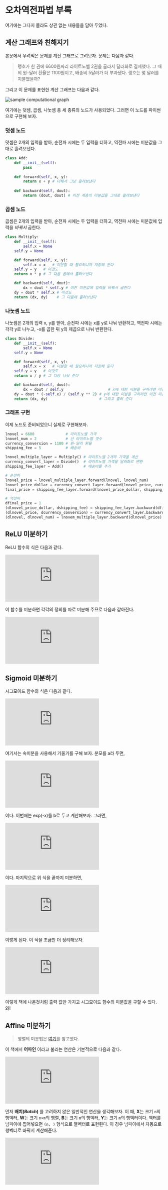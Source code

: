 # 오차역전파법 부록

여기에는 그다지 몰라도 상관 없는 내용들을 담아 두었다.

## 계산 그래프와 친해지기

본문에서 우려먹은 문제를 계산 그래프로 그려보자. 문제는 다음과 같다.

> 랭호가 한 권에 6600원짜리 라이트노벨 2권을 골라서 달러화로 결제했다. 그 때의 원-달러 환율은 1100원이고, 배송비 5달러가 더 부과됐다. 랭호는 몇 달러를 지불했을까?

그리고 이 문제를 표현한 계산 그래프는 다음과 같다.

![sample computational graph](/img/week_4_2.png)

여기에는 덧셈, 곱셈, 나눗셈 총 세 종류의 노드가 사용되었다. 그러면 이 노드를 파이썬으로 구현해 보자.

### 덧셈 노드

덧셈은 2개의 입력을 받아, 순전파 시에는 두 입력을 더하고, 역전파 시에는 미분값을 그대로 흘려보낸다.

```python
class Add:
    def __init__(self):
        pass
    
    def forward(self, x, y):
        return x + y # 더해서 그냥 흘려보낸다
    
    def backward(self, dout):
        return (dout, dout) # 이전 계층의 미분값을 그대로 흘려보낸다
```

### 곱셈 노드

곱셈은 2개의 입력을 받아, 순전파 시에는 두 입력을 더하고, 역전파 시에는 미분값에 입력을 *바꿔서* 곱한다.

```python
class Multiply:
    def __init__(self):
        self.x = None
	self.y = None

    def forward(self, x, y):
        self.x = x   # 미분할 때 필요하니까 저장해 둔다
	self.y = y   # 이것도
	return x * y # 그 다음 곱해서 흘려보낸다

    def backward(self, dout):
        dx = dout * self.y # 이전 미분값에 입력을 바꿔서 곱한다
	dy = dout * self.x # 이것도
	return (dx, dy)    # 그 다음에 흘려보낸다
```

### 나눗셈 노드

나눗셈은 2개의 입력 x, y를 받아, 순전파 시에는 x를 y로 나눠 반환하고, 역전파 시에는 각각 y로 나누고, -x를 곱한 뒤 y의 제곱으로 나눠 반환한다.

```python
class Divide:
    def __init__(self):
        self.x = None
	self.y = None

    def forward(self, x, y):
        self.x = x   # 미분할 때 필요하니까 저장해 둔다
	self.y = y   # 이것도
	return x / y # 그 다음 나눠 준다

    def backward(self, dout):
        dx = dout / self.y                    # x에 대한 미분을 구하려면 이전 미분값을 y로 나눈다
	dy = dout * (-self.x) / (self.y ** 2) # y에 대한 미분을 구하려면 이전 미분값에 (-x/(y^2))를 곱한다
	return (dx, dy)                       # 그리고 흘려 준다
```

### 그래프 구현

이제 노드도 준비되었으니 실제로 구현해보자.

```python
lnovel = 6600              # 라이트노벨 가격
lnovel_num = 2             # 산 라이트노벨 갯수
currency_conversion = 1100 # 원-달러 환율
shipping_fee = 5           # 배송비

lnovel_multiple_layer = Multiply() # 라이트노벨 2개의 가격을 계산
currency_convert_layer = Divide()  # 라이트노벨 가격을 달러화로 변환
shipping_fee_layer = Add()         # 배송비를 추가

# 순전파
lnovel_price = lnovel_multiple_layer.forward(lnovel, lnovel_num)
lnovel_price_dollar = currency_convert_layer.forward(lnovel_price, currency_conversion)
final_price = shipping_fee_layer.forward(lnovel_price_dollar, shipping_fee)

# 역전파
dfinal_price = 1
(dlnovel_price_dollar, dshipping_fee) = shipping_fee_layer.backward(dfinal_price)
(dlnovel_price, dcurrency_conversion) = currency_convert_layer.backward(dlnovel_price_dollar)
(dlnovel, dlnovel_num) = lnovem_multiple_layer.backward(dlnovel_price)
```

## ReLU 미분하기

ReLU 함수의 식은 다음과 같다.

![relu function definition][exp1]

이 함수를 미분하면 각각의 정의를 따로 미분해 주므로 다음과 같아진다.

![relu function partial derivative][exp2]

## Sigmoid 미분하기

시그모이드 함수의 식은 다음과 같다.

![sigmoid function definition][exp3]

여기서는 속미분을 사용해서 기울기를 구해 보자. 분모를 a라 두면,

![sigmoid function derivative part 1][exp4]

이다. 이번에는 exp(-x)를 b로 두고 계산해보자. 그러면,

![sigmoid function derivative part 2][exp5]

이다. 마지막으로 위 식을 끝까지 미분하면,

![sigmoid function derivative part 3][exp6]

이렇게 된다. 이 식을 조금만 더 정리해보자.

![sigmoid function derivative part 4][exp7]

이렇게 책에 나온것처럼 출력 값만 가지고 시그모이드 함수의 미분값을 구할 수 있다. 와!

## Affine 미분하기

> 행렬의 미분법은 [여기](http://cs231n.stanford.edu/vecDerivs.pdf)를 참고했다.

이 책에서 **어파인** 이라고 불리는 연산은 기본적으로 다음과 같다.

![affine operation][exp8]

먼저 **배치(*Batch*)** 를 고려하지 않은 일반적인 연산을 생각해보자. 이 때, **X**는 크기 `n`의 행벡터, **W**는 크기 `n×m`의 행렬, **B**는 크기 `m`의 행벡터, **Y**는 크기 `m`의 행벡터이다. 벡터를 넘파이에 집어넣으면 `(n, )` 형식으로 열벡터로 표현된다. 이 경우 넘파이에서 자동으로 행벡터로 바꿔서 계산해준다.

![variable definitions][exp9]



[exp1]: https://latex.codecogs.com/gif.latex?%5Ctextup%20%7BReLU%7D%20%28x%29%20%3D%20%5Cleft%20%5C%7B%20%5Cbegin%20%7Bmatrix%7D%20x%20%5Cleft.%5Cright.%20%28x%20%3E%200%29%20%5C%5C%200%20%5Cleft.%5Cright.%20%28x%20%5Cleq%200%29%20%5Cend%20%7Bmatrix%7D

[exp2]: https://latex.codecogs.com/gif.latex?%5Cfrac%20%7B%5Cpartial%20%5Ctextup%20%7BReLU%7D%7D%20%7B%5Cpartial%20x%7D%20%3D%20%5Cleft%20%5C%7B%20%5Cbegin%20%7Bmatrix%7D%20x%20%5Cleft.%20%5Cright.%20%28x%20%3E%200%29%20%5C%5C%200%20%5Cleft.%20%5Cright.%20%28x%20%5Cleq%200%29%20%5Cend%20%7Bmatrix%7D%20%5Cright.

[exp3]: https://latex.codecogs.com/gif.latex?%5Ctextup%20%7BSigmoid%7D%20%28x%29%20%3D%20%5Cfrac%20%7B1%7D%20%7B1%20&plus;%20e%5E%7B-x%7D%7D

[exp4]: https://latex.codecogs.com/gif.latex?%5Cfrac%20%7B%5Cpartial%20%5Ctextup%20%7BSigmoid%7D%7D%20%7B%5Cpartial%20x%7D%20%3D%20%5Cfrac%20%7B%5Cpartial%20%5Ctextup%20%7BSigmoid%7D%7D%20%7B%5Cpartial%20a%7D%20%5Ccdot%20%5Cfrac%20%7B%5Cpartial%20a%7D%20%7B%5Cpartial%20x%7D%20%3D%20-%20%5Cfrac%20%7B1%7D%20%7B%281%20&plus;%20e%5E%7B-x%7D%29%5E2%7D%20%5Ccdot%20%5Cfrac%20%7B%5Cpartial%7D%20%7B%5Cpartial%20x%7D%20%281%20&plus;%20e%5E%7B-x%7D%29

[exp5]: https://latex.codecogs.com/gif.latex?%5Cfrac%20%7B%5Cpartial%20%5Ctextup%20%7BSigmoid%7D%7D%20%7B%5Cpartial%20x%7D%20%3D%20%5Cfrac%20%7B%5Cpartial%20%5Ctextup%20%7BSigmoid%7D%7D%20%7B%5Cpartial%20a%7D%20%5Ccdot%20%5Cfrac%20%7B%5Cpartial%20a%7D%20%7B%5Cpartial%20b%7D%20%5Ccdot%20%5Cfrac%20%7B%5Cpartial%20b%7D%20%7B%5Cpartial%20x%7D%20%3D%20-%20%5Cfrac%20%7B1%7D%20%7B%281%20&plus;%20e%5E%7B-x%7D%29%5E2%7D%20%5Ccdot%201%20%5Ccdot%20%5Cfrac%20%7B%5Cpartial%7D%20%7B%5Cpartial%20x%7D%20%28e%5E%7B-x%7D%29

[exp6]: https://latex.codecogs.com/gif.latex?%5Cfrac%20%7B%5Cpartial%20%5Ctextup%20%7BSigmoid%7D%7D%20%7B%5Cpartial%20x%7D%20%3D%20%5Cfrac%20%7B%5Cpartial%20%5Ctextup%20%7BSigmoid%7D%7D%20%7B%5Cpartial%20a%7D%20%5Ccdot%20%5Cfrac%20%7B%5Cpartial%20a%7D%20%7B%5Cpartial%20b%7D%20%5Ccdot%20%5Cfrac%20%7B%5Cpartial%20b%7D%20%7B%5Cpartial%20x%7D%20%3D%20-%20%5Cfrac%20%7B1%7D%20%7B%281%20&plus;%20e%5E%7B-x%7D%29%5E2%7D%20%5Ccdot%201%20%5Ccdot%20%28-e%5E%7B-x%7D%29%20%5C%5C%20%5Ctherefore%20%5Cfrac%20%7B%5Cpartial%20%5Ctextup%20%7BSigmoid%7D%7D%20%7B%5Cpartial%20x%7D%20%3D%20%5Cfrac%20%7Be%5E%7B-x%7D%7D%20%7B%281%20&plus;%20e%5E%7B-x%7D%29%5E2%7D

[exp7]: https://latex.codecogs.com/gif.latex?%5Cfrac%20%7B%5Cpartial%20%5Ctextup%20%7BSigmoid%7D%7D%20%7B%5Cpartial%20x%7D%20%3D%20%5Cfrac%20%7Be%5E%7B-x%7D%7D%20%7B%281%20&plus;%20e%5E%7B-x%7D%29%5E2%7D%20%3D%20%5Cfrac%20%7B1%7D%20%7B1%20&plus;%20e%5E%7B-x%7D%7D%20%5Ccdot%20%5Cfrac%20%7Be%5E%7B-x%7D%7D%20%7B1%20&plus;%20e%5E%7B-x%7D%7D%20%5C%5C%20%5C%5C%20%3D%20%5Ctextup%20%7BSigmoid%7D%20%5Ccdot%20%281%20-%20%5Ctextup%20%7BSigmoid%7D%29%20%5C%5C%20%5Cbecause%20%5Ctextup%20%7BSigmoid%7D%20%3D%20%5Cfrac%20%7B1%7D%20%7B1%20&plus;%20e%5E%7B-x%7D%7D

[exp8]: https://latex.codecogs.com/gif.latex?%5Cboldsymbol%20Y%20%3D%20%5Cboldsymbol%20X%20%5Ccdot%20%5Cboldsymbol%20W%20&plus;%20%5Cboldsymbol%20B

[exp9]: https://latex.codecogs.com/gif.latex?%5Cboldsymbol%20X%20%3D%20%5Cbegin%20%7Bpmatrix%7D%20x_1%20%26%20%5Ccdots%20%26%20x_n%20%5Cend%20%7Bpmatrix%7D%20%5C%5C%20%5Cboldsymbol%20W%20%3D%20%5Cbegin%20%7Bpmatrix%7D%20w_%7B11%7D%20%26%20%5Ccdots%20%26%20w_%7B1m%7D%20%5C%5C%20%5Cvdots%20%26%20%5Cddots%20%26%20%5Cvdots%20%5C%5C%20w_%7Bn1%7D%20%26%20%5Ccdots%20%26%20w_%7Bnm%7D%20%5Cend%20%7Bpmatrix%7D%20%5C%5C%20%5Cboldsymbol%20B%20%3D%20%5Cbegin%20%7Bpmatrix%7D%20b_1%20%26%20%5Ccdots%20%26%20b_m%20%5Cend%20%7Bpmatrix%7D%20%5C%5C%20%5Cboldsymbol%20Y%20%3D%20%5Cbegin%20%7Bpmatrix%7D%20y_1%20%26%20%5Ccdots%20%26%20y_m%20%5Cend%20%7Bpmatrix%7D

